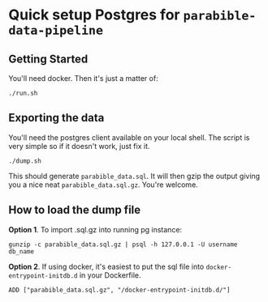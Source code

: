 # Quick setup Postgres for `parabible-data-pipeline`

## Getting Started

You'll need docker. Then it's just a matter of:

```
./run.sh
```

## Exporting the data

You'll need the postgres client available on your local shell. The script is very simple so if it doesn't work, just fix it.

```
./dump.sh
```

This should generate `parabible_data.sql`. It will then gzip the output giving you a nice neat `parabible_data.sql.gz`. You're welcome.


## How to load the dump file

**Option 1**. To import .sql.gz into running pg instance:

```
gunzip -c parabible_data.sql.gz | psql -h 127.0.0.1 -U username db_name
```

**Option 2**. If using docker, it's easiest to put the sql file into `docker-entrypoint-initdb.d` in your Dockerfile.

```
ADD ["parabible_data.sql.gz", "/docker-entrypoint-initdb.d/"]
```
